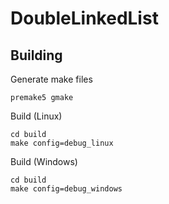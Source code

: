 # DoubleLinkedList

## Building

Generate make files

```
premake5 gmake
```

Build (Linux)

```
cd build
make config=debug_linux
```

Build (Windows)

```
cd build
make config=debug_windows
```
